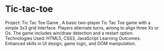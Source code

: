 # Tic-tac-toe
Project: Tic Tac Toe Game , A basic two-player Tic Tac Toe game with a simple 3x3 grid interface. Players alternate turns, aiming to align three Xs or Os. The game includes win/draw detection and a restart option.  Technologies Used: HTML5, CSS3, JavaScript  Learning Outcomes: Enhanced skills in UI design, game logic, and DOM manipulation.
